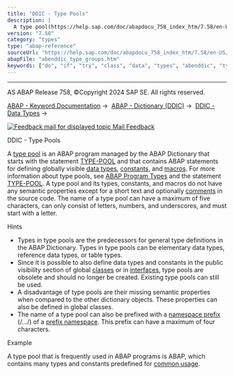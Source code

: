 ```yaml
---
title: "DDIC - Type Pools"
description: |
  A type pool(https://help.sap.com/doc/abapdocu_758_index_htm/7.58/en-US/abentype_pool_glosry.htm 'Glossary Entry') is an ABAP program managed by the ABAP Dictionary that starts with the statement TYPE-POOL(https://help.sap.com/doc/abapdocu_758_index_htm/7.58/en-US/abaptype-pool.htm) and that cont
version: "7.58"
category: "types"
type: "abap-reference"
sourceUrl: "https://help.sap.com/doc/abapdocu_758_index_htm/7.58/en-US/abenddic_type_groups.htm"
abapFile: "abenddic_type_groups.htm"
keywords: ["do", "if", "try", "class", "data", "types", "abenddic", "type", "groups"]
---
```


* * *

AS ABAP Release 758, ©Copyright 2024 SAP SE. All rights reserved.

[ABAP - Keyword Documentation](https://help.sap.com/doc/abapdocu_758_index_htm/7.58/en-US/abenabap.htm) →  [ABAP - Dictionary (DDIC)](https://help.sap.com/doc/abapdocu_758_index_htm/7.58/en-US/abenabap_dictionary.htm) →  [DDIC - Data Types](https://help.sap.com/doc/abapdocu_758_index_htm/7.58/en-US/abenddic_data_types.htm) → 

 [![](Mail.gif?object=Mail.gif "Feedback mail for displayed topic") Mail Feedback](mailto:f1_help@sap.com?subject=Feedback%20on%20ABAP%20Documentation&body=Document:%20DDIC%20-%20Type%20Pools%2C%20ABENDDIC_TYPE_GROUPS%2C%20758%0D%0A%0D%0AError:%0D%0A%0D%0A%0D%0A%0D%0ASuggestion%20for%20improvement:)

DDIC - Type Pools

A [type pool](https://help.sap.com/doc/abapdocu_758_index_htm/7.58/en-US/abentype_pool_glosry.htm "Glossary Entry") is an ABAP program managed by the ABAP Dictionary that starts with the statement [TYPE-POOL](https://help.sap.com/doc/abapdocu_758_index_htm/7.58/en-US/abaptype-pool.htm) and that contains ABAP statements for defining globally visible [data types](https://help.sap.com/doc/abapdocu_758_index_htm/7.58/en-US/abendata_type_glosry.htm "Glossary Entry"), [constants](https://help.sap.com/doc/abapdocu_758_index_htm/7.58/en-US/abenconstant_glosry.htm "Glossary Entry"), and [macros](https://help.sap.com/doc/abapdocu_758_index_htm/7.58/en-US/abenmacro_glosry.htm "Glossary Entry"). For more information about type pools, see [ABAP Program Types](https://help.sap.com/doc/abapdocu_758_index_htm/7.58/en-US/abenprogram_type_oview.htm) and the statement [TYPE-POOL](https://help.sap.com/doc/abapdocu_758_index_htm/7.58/en-US/abaptype-pool.htm). A type pool and its types, constants, and macros do not have any semantic properties except for a short text and optionally [comments](https://help.sap.com/doc/abapdocu_758_index_htm/7.58/en-US/abencomment_glosry.htm "Glossary Entry") in the source code. The name of a type pool can have a maximum of five characters, can only consist of letters, numbers, and underscores, and must start with a letter.

Hints

-   Types in type pools are the predecessors for general type definitions in the ABAP Dictionary. Types in type pools can be elementary data types, reference data types, or table types.
-   Since it is possible to also define data types and constants in the public visibility section of global [classes](https://help.sap.com/doc/abapdocu_758_index_htm/7.58/en-US/abenclass_glosry.htm "Glossary Entry") or in [interfaces](https://help.sap.com/doc/abapdocu_758_index_htm/7.58/en-US/abenoo_intf_glosry.htm "Glossary Entry"), type pools are obsolete and should no longer be created. Existing type pools can still be used.
-   A disadvantage of type pools are their missing semantic properties when compared to the other dictionary objects. These properties can also be defined in global classes.
-   The name of a type pool can also be prefixed with a [namespace prefix](https://help.sap.com/doc/abapdocu_758_index_htm/7.58/en-US/abenname_space_prefix_glosry.htm "Glossary Entry") (/.../) of a [prefix namespace](https://help.sap.com/doc/abapdocu_758_index_htm/7.58/en-US/abenprefix_name_space_glosry.htm "Glossary Entry"). This prefix can have a maximum of four characters.

Example

A type pool that is frequently used in ABAP programs is ABAP, which contains many types and constants predefined for [common usage](https://help.sap.com/doc/abapdocu_758_index_htm/7.58/en-US/abenddic_predef_types.htm).